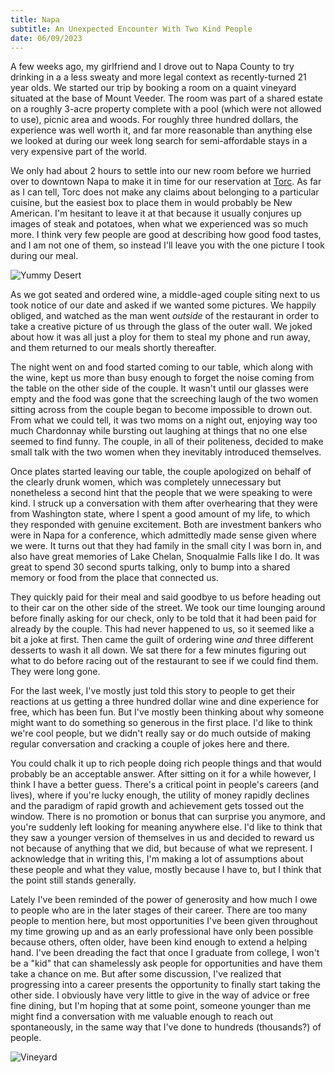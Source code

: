 ```yaml
---
title: Napa
subtitle: An Unexpected Encounter With Two Kind People
date: 06/09/2023
---
```


A few weeks ago, my girlfriend and I drove out to Napa County to try drinking in a a less sweaty and more legal context as recently-turned 21 year olds. We started our trip by booking a room on a quaint vineyard situated at the base of Mount Veeder. The room was part of a shared estate on a roughly 3-acre property complete with a pool (which were not allowed to use), picnic area and woods. For roughly three hundred dollars, the experience was well worth it, and far more reasonable than anything else we looked at during our week long search for semi-affordable stays in a very expensive part of the world.

We only had about 2 hours to settle into our new room before we hurried over to downtown Napa to make it in time for our reservation at [Torc](https://www.torcnapa.com/). As far as I can tell, Torc does not make any claims about belonging to a particular cuisine, but the easiest box to place them in would probably be New American. I'm hesitant to leave it at that because it usually conjures up images of steak and potatoes, when what we experienced was so much more. I think very few people are good at describing how good food tastes, and I am not one of them, so instead I'll leave you with the one picture I took during our meal.

![Yummy Desert](/rhubarb.png)

As we got seated and ordered wine, a middle-aged couple siting next to us took notice of our date and asked if we wanted some pictures. We happily obliged, and watched as the man went <em>outside</em> of the restaurant in order to take a creative picture of us through the glass of the outer wall. We joked about how it was all just a ploy for them to steal my phone and run away, and them returned to our meals shortly thereafter.

The night went on and food started coming to our table, which along with the wine, kept us more than busy enough to forget the noise coming from the table on the other side of the couple. It wasn't until our glasses were empty and the food was gone that the screeching laugh of the two women sitting across from the couple began to become impossible to drown out. From what we could tell, it was two moms on a night out, enjoying way too much Chardonnay while bursting out laughing at things that no one else seemed to find funny. The couple, in all of their politeness, decided to make small talk with the two women when they inevitably introduced themselves.

Once plates started leaving our table, the couple apologized on behalf of the clearly drunk women, which was completely unnecessary but nonetheless a second hint that the people that we were speaking to were kind. I struck up a conversation with them after overhearing that they were from Washington state, where I spent a good amount of my life, to which they responded with genuine excitement. Both are investment bankers who were in Napa for a conference, which admittedly made sense given where we were. It turns out that they had family in the small city I was born in, and also have great memories of Lake Chelan, Snoqualmie Falls like I do. It was great to spend 30 second spurts talking, only to bump into a shared memory or food from the place that connected us.

They quickly paid for their meal and said goodbye to us before heading out to their car on the other side of the street. We took our time lounging around before finally asking for our check, only to be told that it had been paid for already by the couple. This had never happened to us, so it seemed like a bit a joke at first. Then came the guilt of ordering wine <em>and</em> three different desserts to wash it all down. We sat there for a few minutes figuring out what to do before racing out of the restaurant to see if we could find them. They were long gone.

For the last week, I've mostly just told this story to people to get their reactions at us getting a three hundred dollar wine and dine experience for free, which has been fun. But I've mostly been thinking about why someone might want to do something so generous in the first place. I'd like to think we're cool people, but we didn't really say or do much outside of making regular conversation and cracking a couple of jokes here and there.

You could chalk it up to rich people doing rich people things and that would probably be an acceptable answer. After sitting on it for a while however, I think I have a better guess. There's a critical point in people's careers (and lives), where if you're lucky enough, the utility of money rapidly declines and the paradigm of rapid growth and achievement gets tossed out the window. There is no promotion or bonus that can surprise you anymore, and you're suddenly left looking for meaning anywhere else. I'd like to think that they saw a younger version of themselves in us and decided to reward us not because of anything that we did, but because of what we represent. I acknowledge that in writing this, I'm making a lot of assumptions about these people and what they value, mostly because I have to, but I think that the point still stands generally.

Lately I've been reminded of the power of generosity and how much I owe to people who are in the later stages of their career. There are too many people to mention here, but most opportunities I've been given throughout my time growing up and as an early professional have only been possible because others, often older, have been kind enough to extend a helping hand. I've been dreading the fact that once I graduate from college, I won't be a "kid" that can shamelessly ask people for opportunities and have them take a chance on me. But after some discussion, I've realized that progressing into a career presents the opportunity to finally start taking the other side. I obviously have very little to give in the way of advice or free fine dining, but I'm hoping that at some point, someone younger than me might find a conversation with me valuable enough to reach out spontaneously, in the same way that I've done to hundreds (thousands?) of people.

![Vineyard](/vines.png)
